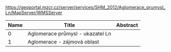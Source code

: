 https://geoportal.mzcr.cz/server/services/SHM_2012/Aglomerace_prumysl_Ln/MapServer/WMSServer

|Name|Title|Abstract|
|--|--|--|
|0|Aglomerace průmysl - ukazatel Ln||
|1|Aglomerace - zájmová oblast||
